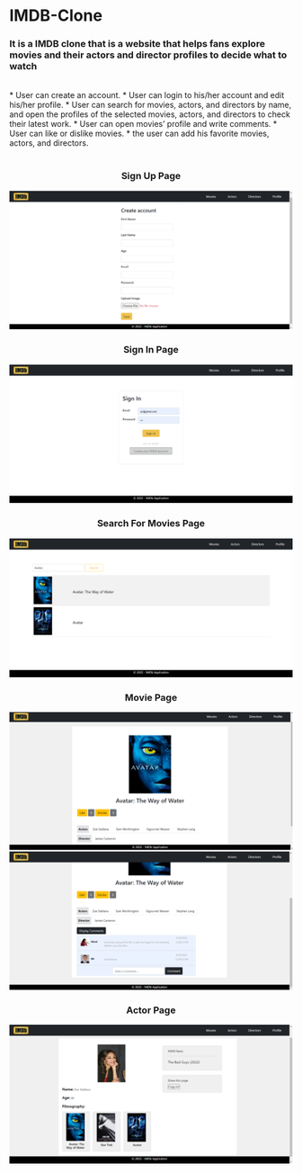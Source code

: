 # IMDB-Clone

<h3> It is a IMDB clone that is a website that helps fans explore movies and their actors and director profiles
to decide what to watch</h3>
<br/>
* User can create an account.
* User can login to his/her account and edit his/her profile.
* User can search for movies, actors, and directors by name, and open the
profiles of the selected movies, actors, and directors to check their latest
work.
* User can open movies’ profile and write comments.
* User can like or dislike movies.
* the user can add his favorite movies, actors, and directors.

<br/>
<br/>
<h3 align="center"> Sign Up Page </h3>
<img src="https://github.com/nevein25/imdb/blob/master/screenshots/createAccount.png">
<br/>

<h3 align="center">Sign In Page</h3>
<img src="https://github.com/nevein25/imdb/blob/master/screenshots/signIn.png">
<br/>

<h3 align="center">Search For Movies Page</h3>
<img src="https://github.com/nevein25/imdb/blob/master/screenshots/movieSearch.png">
<br/>

<h3 align="center">Movie Page</h3>
<img src="https://github.com/nevein25/imdb/blob/master/screenshots/movieProfile1.png">
<img src="https://github.com/nevein25/imdb/blob/master/screenshots/movieProfile2.png">
<br/>

<h3 align="center">Actor Page</h3>
<img src="https://github.com/nevein25/imdb/blob/master/screenshots/actorProfile.png">

